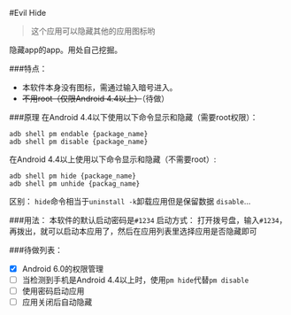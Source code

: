 #Evil Hide
> 这个应用可以隐藏其他的应用图标哟

隐藏app的app。用处自己挖掘。

###特点：
- 本软件本身没有图标，需通过输入暗号进入。
- <del>不用root（仅限Android 4.4以上）</del>（待做）

###原理
在Android 4.4以下使用以下命令显示和隐藏（需要root权限）：
```
adb shell pm endable {package_name}
adb shell pm disable {package_name}
```
在Android 4.4以上使用以下命令显示和隐藏（不需要root）:
```
adb shell pm hide {package_name}
adb shell pm unhide {packag_name}
```
区别：
`hide`命令相当于`uninstall -k`卸载应用但是保留数据
`disable`...

###用法：
本软件的默认启动密码是`#1234`
启动方式：
打开拨号盘，输入`#1234`，再拨出，就可以启动本应用了，然后在应用列表里选择应用是否隐藏即可

###待做列表：
- [x] Android 6.0的权限管理
- [ ] 当检测到手机是Android 4.4以上时，使用`pm hide`代替`pm disable`
- [ ] 使用密码启动应用
- [ ] 应用关闭后自动隐藏
